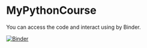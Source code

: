 # MyPythonCourse

You can access the code and interact using by Binder.

[![Binder](https://mybinder.org/badge_logo.svg)](https://mybinder.org/v2/gh/NaveenKumarReddy8/MyPythonCourse/master)
